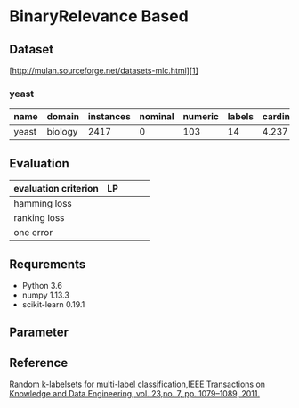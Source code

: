 ﻿# BinaryRelevance Based
## Dataset
[http://mulan.sourceforge.net/datasets-mlc.html][1]

### yeast
|name | domain | instances |nominal	|numeric|labels|cardinality	|density|distinct|
| ------ | ------ | ------ |------ |------ |------ |------ |------ |------ |
| yeast| biology | 2417	 |0|103	|14|4.237|0.303	|198|

## Evaluation
|evaluation criterion |LP||||
|---|---|---|---|---|
|hamming loss|||||
|ranking loss|||||
|one error|||||

## Requrements
- Python 3.6
- numpy 1.13.3
- scikit-learn 0.19.1

## Parameter


## Reference
[Random k-labelsets for multi-label classification,IEEE Transactions on Knowledge and Data Engineering, vol. 23,no. 7, pp. 1079–1089, 2011.][2]


  [1]: http://mulan.sourceforge.net/datasets-mlc.html
  [2]: https://ieeexplore.ieee.org/abstract/document/5567103




